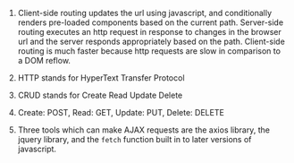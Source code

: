 1. Client-side routing updates the url using javascript, and conditionally renders pre-loaded components based on the current path. Server-side routing executes an http request in response to changes in the browser url and the server responds appropriately based on the path. Client-side routing is much faster because http requests are slow in comparison to a DOM reflow.

2. HTTP stands for HyperText Transfer Protocol

3. CRUD stands for Create Read Update Delete

4. Create: POST, Read: GET, Update: PUT, Delete: DELETE

5. Three tools which can make AJAX requests are the axios library, the jquery library, and the `fetch` function built in to later versions of javascript.